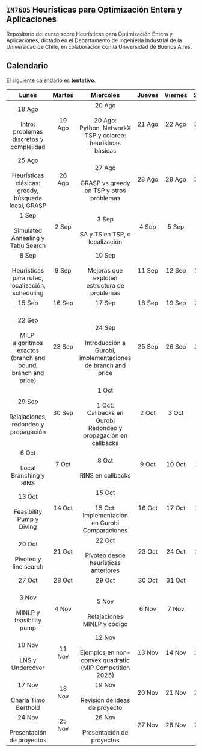 `IN7605` Heurísticas para Optimización Entera y Aplicaciones 
--- 

Repositorio del curso sobre Heurísticas para Optimización Entera y Aplicaciones, dictado en el Departamento de Ingeniería Industrial de la Universidad de Chile, en colaboración con la Universidad de Buenos Aires. 

## Calendario 

El siguiente calendario es **tentativo**.

| Lunes | Martes | Miércoles | Jueves | Viernes | Sábado | Domingo |
|:-----:|:------:|:---------:|:------:|:-------:|:------:|:-------:|
| 18 Ago<br><br>Intro: problemas discretos y complejidad | 19 Ago<br><br> | 20 Ago<br><br>20 Ago:<br>Python, NetworkX<br>TSP y coloreo: heurísticas básicas | 21 Ago<br><br> | 22 Ago<br><br> | 23 Ago<br><br> | 24 Ago<br><br> |
| 25 Ago<br><br>Heurísticas clásicas: greedy, búsqueda local, GRASP | 26 Ago<br><br> | 27 Ago<br><br>GRASP vs greedy en TSP y otros problemas | 28 Ago<br><br> | 29 Ago<br><br> | 30 Ago<br><br> | 31 Ago<br><br> |
| 1 Sep<br><br>Simulated Annealing y Tabu Search | 2 Sep<br><br> | 3 Sep<br><br>SA y TS en TSP, o localización | 4 Sep<br><br> | 5 Sep<br><br> | 6 Sep<br><br> | 7 Sep<br><br> |
| 8 Sep<br><br>Heurísticas para ruteo, localización, scheduling | 9 Sep<br><br> | 10 Sep<br><br>Mejoras que exploten estructura de problemas | 11 Sep<br><br> | 12 Sep<br><br> | 13 Sep<br><br> | 14 Sep<br><br> |
| 15 Sep<br><br> | 16 Sep<br><br> | 17 Sep<br><br> | 18 Sep<br><br> | 19 Sep<br><br> | 20 Sep<br><br> | 21 Sep<br><br> |
| 22 Sep<br><br>MILP: algoritmos exactos (branch and bound, branch and price) | 23 Sep<br><br> | 24 Sep<br><br>Introducción a Gurobi, implementaciones de branch and price | 25 Sep<br><br> | 26 Sep<br><br> | 27 Sep<br><br> | 28 Sep<br><br> |
| 29 Sep<br><br>Relajaciones, redondeo y propagación | 30 Sep<br><br> | 1 Oct<br><br>1 Oct:<br>Callbacks en Gurobi <br>Redondeo y propagación en callbacks | 2 Oct<br><br> | 3 Oct<br><br> | 4 Oct<br><br> | 5 Oct<br><br> |
| 6 Oct<br><br>Local Branching y RINS | 7 Oct<br><br> | 8 Oct<br><br>RINS en callbacks | 9 Oct<br><br> | 10 Oct<br><br> | 11 Oct<br><br> | 12 Oct<br><br> |
| 13 Oct<br><br>Feasibility Pump y Diving | 14 Oct<br><br> | 15 Oct<br><br>15 Oct:<br>Implementación en Gurobi<br>Comparaciones | 16 Oct<br><br> | 17 Oct<br><br> | 18 Oct<br><br> | 19 Oct<br><br> |
| 20 Oct<br><br>Pivoteo y line search | 21 Oct<br><br> | 22 Oct<br><br>Pivoteo desde heurísticas anteriores | 23 Oct<br><br> | 24 Oct<br><br> | 25 Oct<br><br> | 26 Oct<br><br> |
| 27 Oct<br><br> | 28 Oct<br><br> | 29 Oct<br><br> | 30 Oct<br><br> | 31 Oct<br><br> | 1 Nov<br><br> | 2 Nov<br><br> |
| 3 Nov<br><br>MINLP y feasibility pump | 4 Nov<br><br> | 5 Nov<br><br>Relajaciones MINLP y código | 6 Nov<br><br> | 7 Nov<br><br> | 8 Nov<br><br> | 9 Nov<br><br> |
| 10 Nov<br><br>LNS y Undercover | 11 Nov<br><br> | 12 Nov<br><br>Ejemplos en non-convex quadratic (MIP Competition 2025) | 13 Nov<br><br> | 14 Nov<br><br> | 15 Nov<br><br> | 16 Nov<br><br> |
| 17 Nov<br><br>Charla Timo Berthold | 18 Nov<br><br> | 19 Nov<br><br>Revisión de ideas de proyecto | 20 Nov<br><br> | 21 Nov<br><br> | 22 Nov<br><br> | 23 Nov<br><br> |
| 24 Nov<br><br>Presentación de proyectos | 25 Nov<br><br> | 26 Nov<br><br>Presentación de proyectos | 27 Nov<br><br> | 28 Nov<br><br> | 29 Nov<br><br> | 30 Nov<br><br> |
